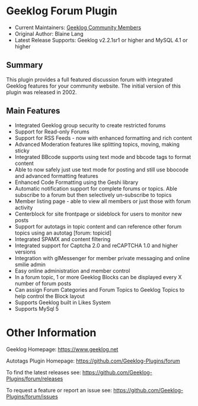 # Geeklog Forum Plugin

* Current Maintainers: [Geeklog Community Members](https://github.com/Geeklog-Plugins/forum/graphs/contributors)
* Original Author: Blaine Lang
* Latest Release Supports: Geeklog v2.2.1sr1 or higher and MySQL 4.1 or higher

## Summary

This plugin provides a full featured discussion forum with integrated Geeklog features for your community website. The initial version of this plugin was released in 2002.

## Main Features

* Integrated Geeklog group security to create restricted forums
* Support for Read-only Forums
* Support for RSS Feeds - now with enhanced formatting and rich content
* Advanced Moderation features like splitting topics, moving, making sticky
* Integrated BBcode supports using text mode and bbcode tags to format content
* Able to now safely just use text mode for posting and still use bbocode and advanced formatting features
* Enhanced Code Formatting using the Geshi library
* Automatic notification support for complete forums or topics. Able subscribe to a forum but then selectively un-subscribe to topics
* Member listing page - able to view all members or just those with forum activity
* Centerblock for site frontpage or sideblock for users to monitor new posts
* Support for autotags in topic content and can reference other forum topics using an autotag [forum: topicid]
* Integrated SPAMX and content filtering
* Integrated support for Captcha 2.0 and reCAPTCHA 1.0 and higher versions
* Integration with glMessenger for member private messaging and online smilie admin
* Easy online administration and member control
* In a forum topic, 1 or more Geeklog Blocks can be displayed every X number of forum posts
* Can assign Forum Categories and Forum Topics to Geeklog Topics to help control the Block layout
* Supports Geeklog built in Likes System
* Supports MySql 5

# Other Information

Geeklog Homepage:
https://www.geeklog.net

Autotags Plugin Homepage:
https://github.com/Geeklog-Plugins/forum

To find the latest releases see:
https://github.com/Geeklog-Plugins/forum/releases

To request a feature or report an issue see: 
https://github.com/Geeklog-Plugins/forum/issues
